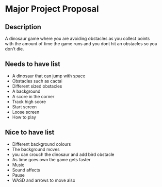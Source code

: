 # Major Project Proposal

<!-- ## Description
A multiplier game with snakes and ladders, where you are trying to get to the end before the other players.

## Needs to have list
- a grid with numbers
- snakes go down
- ladders go up
- a randomized number dice 
- start screen
- win screen
- how to play
- different characters and colours


## Nice to have list
- different modes
- an actual dice with animation
- music
- sound affects
- multiplayer
- pause -->

## Description
A dinosaur game where you are avoiding obstacles as you collect points with the amount of time the game runs and you dont hit an obstacles so you don't die.

## Needs to have list
- A dinosaur that can jump with space
- Obstacles such as cactai
- Different sized obstacles 
- A background 
- A score in the corner
- Track high score 
- Start screen
- Loose screen
- How to play


## Nice to have list
- Different background colours
- The background moves
- you can crouch the dinosaur and add bird obstacle
- As time goes own the game gets faster
- Music
- Sound affects
- Pause
- WASD and arrows to move also
